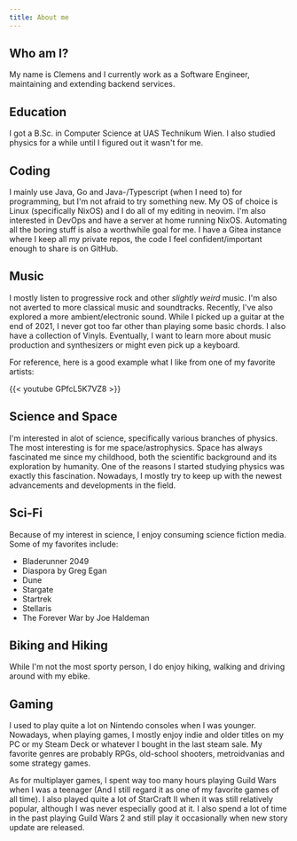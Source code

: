 ```yaml
---
title: About me
---
```


## Who am I?

My name is Clemens and I currently work as a Software Engineer, maintaining and
extending backend services.

## Education

I got a B.Sc. in Computer Science at UAS Technikum Wien. I also studied physics
for a while until I figured out it wasn't for me.

## Coding

I mainly use Java, Go and Java-/Typescript (when I need to) for programming, but
I'm not afraid to try something new. My OS of choice is Linux (specifically
NixOS) and I do all of my editing in neovim. I'm also interested in DevOps and
have a server at home running NixOS. Automating all the boring stuff is also a
worthwhile goal for me. I have a Gitea instance where I keep all my private
repos, the code I feel confident/important enough to share is on GitHub.

## Music

I mostly listen to progressive rock and other _slightly weird_ music. I'm also
not averted to more classical music and soundtracks. Recently, I've also
explored a more ambient/electronic sound. While I picked up a guitar at the end
of 2021, I never got too far other than playing some basic chords. I also have a
collection of Vinyls. Eventually, I want to learn more about music production
and synthesizers or might even pick up a keyboard.

For reference, here is a good example what I like from one of my favorite
artists:

{{< youtube GPfcL5K7VZ8 >}}

## Science and Space

I'm interested in alot of science, specifically various branches of physics. The
most interesting is for me space/astrophysics. Space has always fascinated me
since my childhood, both the scientific background and its exploration by
humanity. One of the reasons I started studying physics was exactly this
fascination. Nowadays, I mostly try to keep up with the newest advancements and
developments in the field.

## Sci-Fi

Because of my interest in science, I enjoy consuming science fiction media. Some
of my favorites include:

- Bladerunner 2049
- Diaspora by Greg Egan
- Dune
- Stargate
- Startrek
- Stellaris
- The Forever War by Joe Haldeman

## Biking and Hiking

While I'm not the most sporty person, I do enjoy hiking, walking and driving
around with my ebike.

## Gaming

I used to play quite a lot on Nintendo consoles when I was younger. Nowadays,
when playing games, I mostly enjoy indie and older titles on my PC or my Steam
Deck or whatever I bought in the last steam sale. My favorite genres are
probably RPGs, old-school shooters, metroidvanias and some strategy games.

As for multiplayer games, I spent way too many hours playing Guild Wars when I
was a teenager (And I still regard it as one of my favorite games of all time).
I also played quite a lot of StarCraft II when it was still relatively popular,
although I was never especially good at it. I also spend a lot of time in the
past playing Guild Wars 2 and still play it occasionally when new story update
are released.
